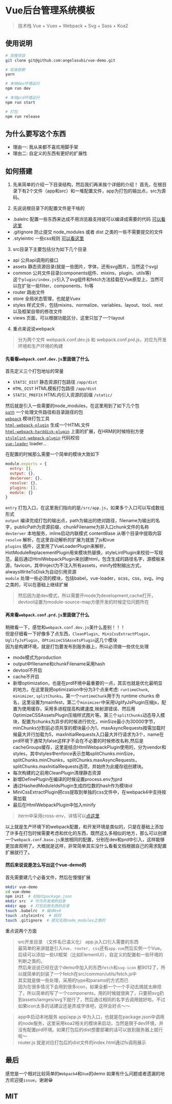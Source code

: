 # Vue后台管理系统模板

> 技术栈 Vue + Vuex + Webpack + Svg + Sass + Koa2

## 使用说明

``` bash
# 克隆项目
git clone git@github.com:angelasubi/vue-demo.git

# 安装依赖
yarn

# 本地dev环境运行
npm run dev

# 本地prd环境运行
npm run start

# 打包
npm run release
```


## 为什么要写这个东西
* 理由一: 我从来都不喜欢用脚手架
* 理由二: 自定义的东西有更好的扩展性


## 如何搭建
1. 先来简单的介绍一下目录结构，然后我们再来挨个详细的介绍！
首先，在根目录下有2个文件（app和src）和一堆配置文件，app为打包的输出点，src为源码。

2. 先说说根目录下的配置文件是干啥的
* .balelrc 配置一些东西来达成不用浏览器支持就可以编译成需要的代码 [可以看这里](https://github.com/babel/babel)
* .gitignore 防止提交 node_modules 或者 dist 之类的一些不需要提交的文件
* .styleintrc 一些css规则 [可以看这里](https://stylelint.io/user-guide/rules)

3. src目录下主要包括分为如下几个目录
 - api 公共api调用的接口
 - assets 静态资源目录(就是一些图片，字体，还有svg图片，当然这个svg)
 - common 公共文件目录(components组件、mixins、plugin、utils等)  
   这个`plugin/index.js`引入了svg组件和fetch方法挂载在Vue原型上，当然可以在扩张一些filter、components、fn等
 - router 路由文件
 - store 全局状态管理，也就是Vuex 
 - styles 样式文件，包括mixins、normalize、variables、layout、tool、rest以及框架自带的修改文件
 - views 页面，可以根据功能区分，这里只加了一个layout

4. 重点来说说webpack
> 分为两个文件 webpack.conf.dev.js 和 webpack.conf.prd.js，对应为开发环境和生产环境的构建

#### 先看看`webpack.conf.dev.js`里面做了什么  
首先定义三个打包地址的常量  
 - `STATIC_DIST` 静态资源打包路径 `/app/dist`
 - `HTML_DIST` HTML模板打包路径 `/app/dist`
 - `STATIC_PREFIX` HTML内引入资源的前缀 `/static/`

然后就是引入一些需要的node_modules，在这里用到了如下几个包  
[`path`](http://nodejs.cn/api/path.html)   一个处理文件路径和目录路径的包  
[`webpack`](https://webpack.js.org/) 模块打包工具  
[`html-webpack-plugin`](https://github.com/jantimon/html-webpack-plugin) 生成一个HTML文件  
[`html-webpack-harddisk-plugin`](https://github.com/jantimon/html-webpack-harddisk-plugin) 上面的扩展，在HRM的时候特别方便  
[`stylelint-webpack-plugin`](https://github.com/webpack-contrib/stylelint-webpack-plugin) 代码校验  
[`vue-loader`](https://github.com/vuejs/vue-loader) loader...  

在配置的时候那么需要一个简单的模块大致如下
```js
module.exports = {
  entry: [],
  output: {},
  devServer: {},
  resolve: {},
  plugins: [],
  module: {}
}
```
`entry` 打包入口，在这里我们指向的是`/src/app.js`，如果多个入口可以写成数组形式  
`output` 编译完成打包的输出点，path为输出的绝对路径，filename为输出的名字，publicPath为资源前缀，chunkFilename为非入口chunk文件的名称  
`devServer` 本地服务，inline启动内联模式 contentBase 从哪个目录中提取内容  
`resolve` 解析，在这里自动解析的扩展为就放了js和vue  
`plugins` 插件，这里用了VueLoaderPlugin来解析，HotModuleReplacementPlugin用来模块热替换，styleLintPlugin来校验一写规范，最后通过HtmlWebpackPlugin来创建html，包含生成的路径名字，源模板来源，favicon，其中inject为不注入所有assets，minify控制输出方式，alwaysWriteToDisk为自动引用资源  
`module` 处理一些必须的模块，包括babel，vue-loader，scss，css，svg，img之类的，可以在基础上继续扩展  

> 然后因为是dev模式，所以需要开mode为development,cache打开，devtool设置为module-source-map方便开发的时候定位问题所在


#### 再来看`webpack.conf.prd.js`里面做了什么  
稍微看一下，感觉和`webpack.conf.dev.js`美什么差别！！！  
但是仔细看一下好像多了点东西，`CleanPlugin, MiniCssExtractPlugin, UglifyJsPlugin, OPtimizeCSSAssetsPlugin`这几个模块  
因为是构建环境，就是打包要发布到服务器上，所以必须做一些优化处理  
- mode模式为production
- output中filename和chunkFilename采用hash
- devtool不开启
- cache不开启
- 新增optimization，也是在prd环境中最重要的一点，其实也就是优化最明显的地方。在这里我把optimization中分为3个点来考虑: `runtimeChunk`, `minimizer`, `splitChunks`。第一个`runtimeChunk`用于为 runtime chunks 命名，这里设置为mainfest，第二个`minimizer`中采用UglifyJsPlugin压缩js，配置为使用缓存，采用多进程提高构建速度,映射源错误、然后用OptimizeCSSAssetsPlugin压缩样式图片等。第三个`splitChunks`动态导入模块，配置为chunks为异步的时候进行优化，minSize最小为30000字节，minChunks分割前必须共享的模块最小为1，maxAsyncRequests按需加载时候最大并行加载为5，maxInitialRequests入口最大并行请求为3个，name在prd环境下通常为false这样才不会在不必要的时候修改名称,然后是cacheGroups缓存，这里是结合HtmlWebpackPlugin使用的，分为vendor和styles，其中styles中enforce表示忽略splitChunks.minSize，splitChunks.minChunks，splitChunks.maxAsyncRequests，splitChunks.maxInitialRequests选项，并始终为此缓存组创建块。
- 每次构建的之前用CleanPlugin清理静态资源
- 新增DefinePlugin在编译的时候设置process.env为prd
- 通过HashedModuleIdsPlugin生成四位数的hash作为模块id
- MiniCssExtractPlugin把css提取到单独的css文件中，在webpack4中支持按需加载
- 最后在HtmlWebpackPlugin中加入minify

> iterm中采用cross-env，详情可以[点这里](https://github.com/kentcdodds/cross-env)

以上就是生产环境下的webpack配置，和开发环境是类似的，只是在基础上添加了许多在打包时候需要考虑和优化的东西，既然这么多相似的地方，那么可以创建一个`webpack.conf.base.js`来放相同的配置，分别在dev和prd中引入，这样能够更加直观明了。大概就是这样，非常简单其实没什么看看文档根据自己的需求配置扩展就行了。

#### 然后来说说是怎么写出这个vue-demo的
首先需要建几个必备文件，然后在慢慢扩展
```bash
mkdir vue-demo
cd vue-demo
npm init  # 初始化package.json
mkdir src  # 作为开发用的目录
mkdir app  # 打包后放东西的目录
touch .babelrc  # 编译es6
touch .styleintrc  # 规则
touch .gitignore  # 提交无视node_modules之类的
```
重点说两个方面  
> src开发目录 （文件名已语义化）
app.js入口引入需要的东西  
最简单的来讲就是引入`Vue, router, css`还有`app.vue`然后实例一个Vue。后续可以添加一些UI框架（比如ElementUI），自定义的配置和一些环境的判断之类的。  
然后来说说已经在这个demo中加入的东西`fetch`和`svg-icon` 
都9012了，所以就简单的封装了一个fetch在src/common/utils/fetch.js中  
其实就是做一些处理，采用的type和params的方式而已  
因为在很多情况下会用到很多icon，如果全都一个一个手动去搞就太麻烦了，所以简单的写了一个components，用的时候就很爽了，只要把svg扔到assets/iamges/svg下就行了，然后通过相同的名字去调用就好啦。不过如果icon太多的话建议还是弄成字体吧，这样会好点～～

> app中启动本地服务
app/app.js 中为入口，也就是在package.json中调用的node服务，这里采用koa2相关的模块来启动，当然是限于dev环境，并没有配置prd环境。如果打包后的dist想要部署的话可以放到服务器上就行啦～  
router.js 就是对应打包后的dist文件的index.html通过fs调用展示  

## 最后
感觉是一个相对比较简单的`Webpack4`和`Vue`的demo
如果有什么问题或者遗漏的地方欢迎提`issue`，谢谢😁

## MIT